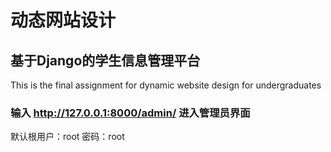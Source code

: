 # 动态网站设计
## 基于Django的学生信息管理平台
This is the final assignment for dynamic website design for undergraduates

### 输入 http://127.0.0.1:8000/admin/ 进入管理员界面
默认根用户：root 密码：root
